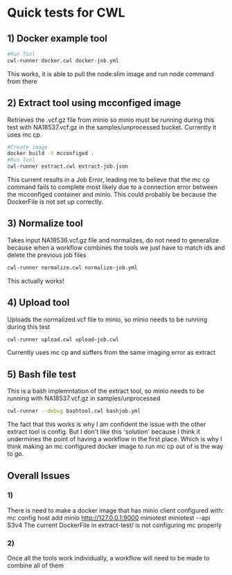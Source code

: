 # Quick tests for CWL 
## 1) Docker example tool
```bash
#Run Tool
cwl-runner docker.cwl docker-job.yml
```
This works, it is able to pull the node:slim image and run node command from there
## 2) Extract tool using mcconfiged image
Retrieves the .vcf.gz file from minio so minio must be running during this test with NA18537.vcf.gz in the samples/unprocessed bucket. Currently it uses mc cp.
```bash
#Create image
docker build -t mcconfiged .
#Run Tool
cwl-runner extract.cwl extract-job.json
```
This current results in a Job Error, leading me to believe that the mc cp command fails to complete most likely due to a connection error between the mcconfiged container and minio. This could probably be because the DockerFile is not set up correctly. 
## 3) Normalize tool
Takes input NA18536.vcf.gz file and normalizes, do not need to generalize because when a workflow combines the tools we just have to match ids and delete the previous job files
```bash
cwl-runner normalize.cwl normalize-job.yml
```
This actually works!
## 4) Upload tool
Uploads the normalized.vcf file to minio, so minio needs to be running during this test
```bash
cwl-runner upload.cwl upload-job.cwl
```
Currently uses mc cp and suffers from the same imaging error as extract
## 5) Bash file test
This is a bash implemntation of the extract tool, so minio needs to be running with NA18537.vcf.gz in samples/unprocessed
```bash
cwl-runner --debug bashtool.cwl bashjob.yml
```
The fact that this works is why I am confident the issue with the other extract tool is config. But I don't like this 'solution' because I think it undermines the point of having a workflow in the first place. Which is why I think making an mc configured docker image to run mc cp out of is the way to go.

## Overall Issues
### 1)
There is need to make a docker image that has minio client configured with: mc config host add minio http://127.0.0.1:9000 miniotest miniotest --api S3v4
The current DockerFile in extract-test/ is not configuring mc properly
### 2)
Once all the tools work individually, a workflow will need to be made to combine all of them